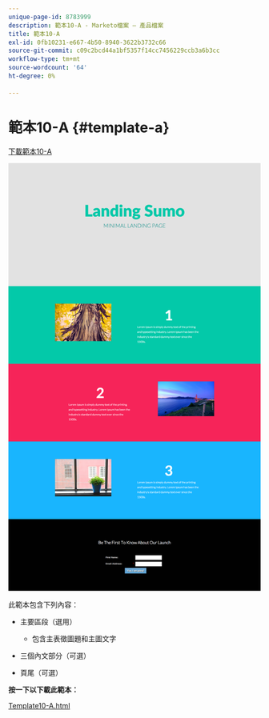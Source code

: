 ```yaml
---
unique-page-id: 8783999
description: 範本10-A - Marketo檔案 — 產品檔案
title: 範本10-A
exl-id: 0fb10231-e667-4b50-8940-3622b3732c66
source-git-commit: c09c2bcd44a1bf5357f14cc7456229ccb3a6b3cc
workflow-type: tm+mt
source-wordcount: '64'
ht-degree: 0%

---
```


# 範本10-A {#template-a}

[下載範本10-A](https://docs.marketo.com/download/attachments/8783999/template-10a.html?version=2&amp;modificationdate=1438210845000&amp;api=v2)

![](assets/image2015-7-27-10-3a44-3a49.png)

此範本包含下列內容：

* 主要區段（選用）

   * 包含主表徵圖題和主圖文字

* 三個內文部分（可選）
* 頁尾（可選）

**按一下以下載此範本：**

[Template10-A.html](https://docs.marketo.com/download/attachments/8783999/template-10a.html?version=2&amp;modificationdate=1438210845000&amp;api=v2)
